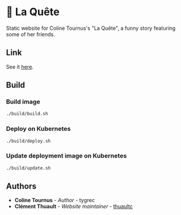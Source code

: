# :book: La Quête

Static website for Coline Tournus's "La Quête", a funny story featuring some of her friends.

## Link

See it [here](https://la-quete.thuault.com).

## Build

### Build image

```bash
./build/build.sh
```

### Deploy on Kubernetes

```bash
./build/deploy.sh
```

### Update deployment image on Kubernetes

```bash
./build/update.sh
```

## Authors

* **Coline Tournus** - *Author* - tygrec
* **Clément Thuault** - *Website maintainer* - [thuaultc](https://github.com/thuaultc)
